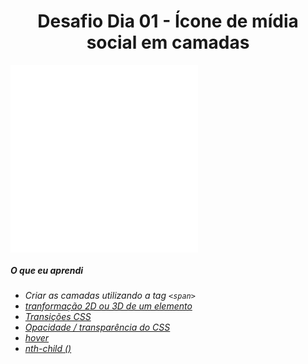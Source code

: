 <h1 align= "center">
  Desafio Dia 01 - Ícone de mídia social em camadas <a name="id01"></a>
</h1>


<!-- <p align = "center">
  <img src = "https://lh3.googleusercontent.com/pw/ACtC-3eOKaLZJ5DGcEMzTENZ57EkemlbOKwzRHn3CNj6LWpYOl_XHnkYRFhHsWhsxD0arW0JSbaY4JZ437y7JCQQVk7byHp369pCLamegxDs8PCfo4TtLSQXt1fy6MsTbhEs4mSfwSC4PdnUHiGuxzM_XkpH=w606-h340-no?authuser=0"
</P> -->

<embed src="./30diasDeCSS/assets/Dia1.wmv" autostart="true" height="300" width="300" />
<!-- <object width="425" height="344" data="https://youtu.be/AZh2a7c5uZE"></object> -->





##### O que eu aprendi

* *Criar as camadas utilizando a tag `<span>`*
* *[tranformação 2D ou 3D de um elemento](https://www.w3schools.com/cssref/css3_pr_transform.asp)*
* *[Transições CSS](https://www.w3schools.com/css/css3_transitions.asp)*
* *[Opacidade / transparência do CSS](https://www.w3schools.com/css/css_image_transparency.asp)*
* *[hover](https://www.w3schools.com/cssref/sel_hover.asp)*
* *[nth-child ()](https://www.w3schools.com/cssref/sel_nth-child.asp)*

